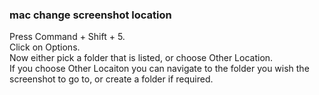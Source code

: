 
### mac change screenshot location
Press Command + Shift + 5.   
Click on Options.   
Now either pick a folder that is listed, or choose Other Location.   
If you choose Other Locaiton you can navigate to the folder you wish the screenshot to go to, or create a folder if required.